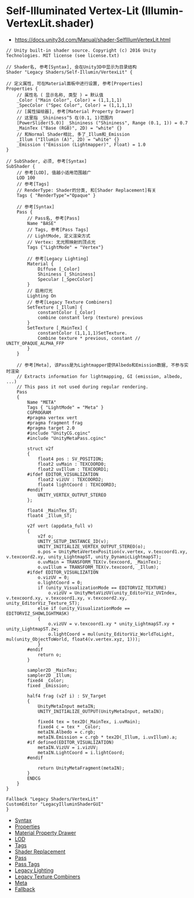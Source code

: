 # Self-Illuminated Vertex-Lit (Illumin-VertexLit.shader)
* <https://docs.unity3d.com/Manual/shader-SelfIllumVertexLit.html>

```ShaderLab
// Unity built-in shader source. Copyright (c) 2016 Unity Technologies. MIT license (see license.txt)

// Shader名, 参考[Syntax], 会在Unity3D中显示为目录结构
Shader "Legacy Shaders/Self-Illumin/VertexLit" {
    
// 定义属性, 可在Material面板中进行设置, 参考[Properties]
Properties {
    // 属性名 ( 显示名称, 类型 ) = 默认值
    _Color ("Main Color", Color) = (1,1,1,1)
    _SpecColor ("Spec Color", Color) = (1,1,1,1)
    // [属性描绘器], 参考[Material Property Drawer]
    // 这里指 _Shininess^5 在(0.1, 1)范围内
    [PowerSlider(5.0)] _Shininess ("Shininess", Range (0.1, 1)) = 0.7
    _MainTex ("Base (RGB)", 2D) = "white" {}
    // 和Normal Shader相比, 多了_Illum和_Emission
    _Illum ("Illumin (A)", 2D) = "white" {}
    _Emission ("Emission (Lightmapper)", Float) = 1.0
}

// SubShader, 必须, 参考[Syntax]
SubShader {
    // 参考[LOD], 值越小适用范围越广
    LOD 100
    // 参考[Tags]
    // RenderType: Shader的分类, 和[Shader Replacement]有关
    Tags { "RenderType"="Opaque" }

    // 参考[Syntax]
    Pass {
        // Pass名, 参考[Pass]
        Name "BASE"
        // Tags, 参考[Pass Tags]
        // LightMode, 定义渲染方式
        // Vertex: 无光照映射的顶点光
        Tags {"LightMode" = "Vertex"}
	
        // 参考[Legacy Lighting]
        Material {
            Diffuse [_Color]
            Shininess [_Shininess]
            Specular [_SpecColor]
        }
        // 启用灯光
        Lighting On
        // 参考[Legacy Texture Combiners]
        SetTexture [_Illum] {
            constantColor [_Color]
            combine constant lerp (texture) previous
        }
        SetTexture [_MainTex] {
            constantColor (1,1,1,1)SetTexture.
            Combine texture * previous, constant // UNITY_OPAQUE_ALPHA_FFP
        }
    }

    // 参考[Meta], 该Pass是为Lightmapper提供Albedo和Emission数据, 不参与实时渲染
    // Extracts information for lightmapping, GI (emission, albedo, ...)
    // This pass it not used during regular rendering.
    Pass
    {
        Name "META"
        Tags { "LightMode" = "Meta" }
        CGPROGRAM
        #pragma vertex vert
        #pragma fragment frag
        #pragma target 2.0
        #include "UnityCG.cginc"
        #include "UnityMetaPass.cginc"

        struct v2f
        {
            float4 pos : SV_POSITION;
            float2 uvMain : TEXCOORD0;
            float2 uvIllum : TEXCOORD1;
        #ifdef EDITOR_VISUALIZATION
            float2 vizUV : TEXCOORD2;
            float4 lightCoord : TEXCOORD3;
        #endif
            UNITY_VERTEX_OUTPUT_STEREO
        };

        float4 _MainTex_ST;
        float4 _Illum_ST;

        v2f vert (appdata_full v)
        {
            v2f o;
            UNITY_SETUP_INSTANCE_ID(v);
            UNITY_INITIALIZE_VERTEX_OUTPUT_STEREO(o);
            o.pos = UnityMetaVertexPosition(v.vertex, v.texcoord1.xy, v.texcoord2.xy, unity_LightmapST, unity_DynamicLightmapST);
            o.uvMain = TRANSFORM_TEX(v.texcoord, _MainTex);
            o.uvIllum = TRANSFORM_TEX(v.texcoord, _Illum);
        #ifdef EDITOR_VISUALIZATION
            o.vizUV = 0;
            o.lightCoord = 0;
            if (unity_VisualizationMode == EDITORVIZ_TEXTURE)
                o.vizUV = UnityMetaVizUV(unity_EditorViz_UVIndex, v.texcoord.xy, v.texcoord1.xy, v.texcoord2.xy, unity_EditorViz_Texture_ST);
            else if (unity_VisualizationMode == EDITORVIZ_SHOWLIGHTMASK)
            {
                o.vizUV = v.texcoord1.xy * unity_LightmapST.xy + unity_LightmapST.zw;
                o.lightCoord = mul(unity_EditorViz_WorldToLight, mul(unity_ObjectToWorld, float4(v.vertex.xyz, 1)));
            }
        #endif
            return o;
        }

        sampler2D _MainTex;
        sampler2D _Illum;
        fixed4 _Color;
        fixed _Emission;

        half4 frag (v2f i) : SV_Target
        {
            UnityMetaInput metaIN;
            UNITY_INITIALIZE_OUTPUT(UnityMetaInput, metaIN);

            fixed4 tex = tex2D(_MainTex, i.uvMain);
            fixed4 c = tex * _Color;
            metaIN.Albedo = c.rgb;
            metaIN.Emission = c.rgb * tex2D(_Illum, i.uvIllum).a;
        #if defined(EDITOR_VISUALIZATION)
            metaIN.VizUV = i.vizUV;
            metaIN.LightCoord = i.lightCoord;
        #endif

            return UnityMetaFragment(metaIN);
        }
        ENDCG
    }
}

Fallback "Legacy Shaders/VertexLit"
CustomEditor "LegacyIlluminShaderGUI"
}
```

* [Syntax](../../../ShaderLab%20Reference/ShaderLab%20Syntax.md)
* [Properties](../../../ShaderLab%20Reference/ShaderLab%20Properties.md)
* [Material Property Drawer](../../../ShaderLab%20Reference/Material%20Property%20Drawer.md)
* [LOD](../../../ShaderLab%20Reference/SubShader%20LOD.md)
* [Tags](../../../ShaderLab%20Reference/SubShader%20Tags.md)
* [Shader Replacement](../../../ShaderLab%20Reference/Shader%20Replacement.md)
* [Pass](../../../ShaderLab%20Reference/ShaderLab%20Pass.md)
* [Pass Tags](../../../ShaderLab%20Reference/Pass%20Tags.md)
* [Legacy Lighting](../../../ShaderLab%20Reference/ShaderLab%20Legacy%20Lighting.md)
* [Legacy Texture Combiners](../../../ShaderLab%20Reference/ShaderLab%20Legacy%20Combiners.md)
* [Meta](../../../ShaderLab%20Reference/Shader%20Meta%20Pass.md)
* [Fallback](../../../ShaderLab%20Reference/ShaderLab%20Fallback.md)

